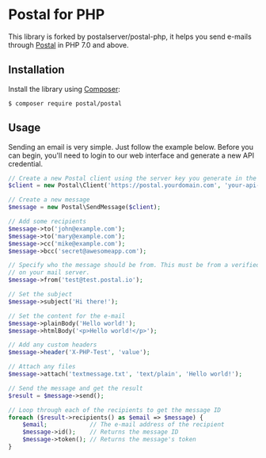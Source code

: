 # Postal for PHP

This library is forked by postalserver/postal-php, it helps you send e-mails through [Postal](https://github.com/atech/postal) in PHP 7.0 and above.

## Installation

Install the library using [Composer](https://getcomposer.org/):

```
$ composer require postal/postal
```

## Usage

Sending an email is very simple. Just follow the example below. Before you can begin, you'll
need to login to our web interface and generate a new API credential.

```php
// Create a new Postal client using the server key you generate in the web interface
$client = new Postal\Client('https://postal.yourdomain.com', 'your-api-key');

// Create a new message
$message = new Postal\SendMessage($client);

// Add some recipients
$message->to('john@example.com');
$message->to('mary@example.com');
$message->cc('mike@example.com');
$message->bcc('secret@awesomeapp.com');

// Specify who the message should be from. This must be from a verified domain
// on your mail server.
$message->from('test@test.postal.io');

// Set the subject
$message->subject('Hi there!');

// Set the content for the e-mail
$message->plainBody('Hello world!');
$message->htmlBody('<p>Hello world!</p>');

// Add any custom headers
$message->header('X-PHP-Test', 'value');

// Attach any files
$message->attach('textmessage.txt', 'text/plain', 'Hello world!');

// Send the message and get the result
$result = $message->send();

// Loop through each of the recipients to get the message ID
foreach ($result->recipients() as $email => $message) {
    $email;            // The e-mail address of the recipient
    $message->id();    // Returns the message ID
    $message->token(); // Returns the message's token
}
```
